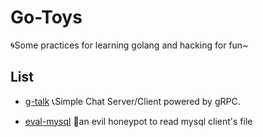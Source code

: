 # Go-Toys
🌀Some practices for learning golang and hacking for fun~
## List

-  [g-talk](https://github.com/yuuuuu422/Go-Toys/g-talk) 
    📞Simple Chat Server/Client powered by gRPC.

-   [eval-mysql](https://github.com/yuuuuu422/Go-Toys/evil-mysql)
    📌an evil honeypot to read mysql client's file 